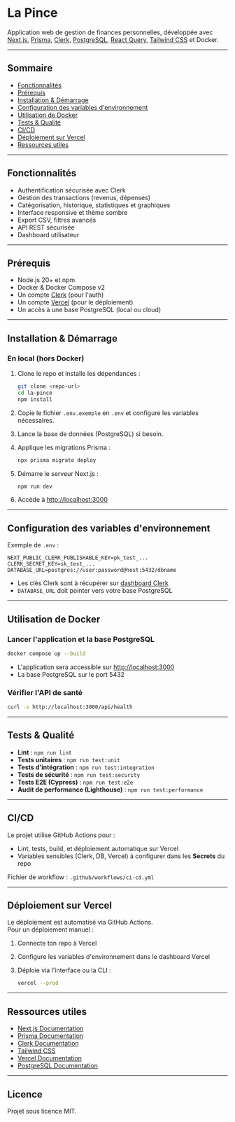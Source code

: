 # La Pince

Application web de gestion de finances personnelles, développée avec [Next.js](https://nextjs.org), [Prisma](https://www.prisma.io/), [Clerk](https://clerk.com/), [PostgreSQL](https://www.postgresql.org/), [React Query](https://tanstack.com/query/latest), [Tailwind CSS](https://tailwindcss.com/) et Docker.

---

## Sommaire

- [Fonctionnalités](#fonctionnalités)
- [Prérequis](#prérequis)
- [Installation & Démarrage](#installation--démarrage)
- [Configuration des variables d'environnement](#configuration-des-variables-denvironnement)
- [Utilisation de Docker](#utilisation-de-docker)
- [Tests & Qualité](#tests--qualité)
- [CI/CD](#cicd)
- [Déploiement sur Vercel](#déploiement-sur-vercel)
- [Ressources utiles](#ressources-utiles)

---

## Fonctionnalités

- Authentification sécurisée avec Clerk
- Gestion des transactions (revenus, dépenses)
- Catégorisation, historique, statistiques et graphiques
- Interface responsive et thème sombre
- Export CSV, filtres avancés
- API REST sécurisée
- Dashboard utilisateur

---

## Prérequis

- Node.js 20+ et npm
- Docker & Docker Compose v2
- Un compte [Clerk](https://clerk.com/) (pour l'auth)
- Un compte [Vercel](https://vercel.com/) (pour le déploiement)
- Un accès à une base PostgreSQL (local ou cloud)

---

## Installation & Démarrage

### En local (hors Docker)

1. Clone le repo et installe les dépendances :

   ```bash
   git clone <repo-url>
   cd la-pince
   npm install
   ```

2. Copie le fichier `.env.exemple` en `.env` et configure les variables nécessaires.

3. Lance la base de données (PostgreSQL) si besoin.

4. Applique les migrations Prisma :

   ```bash
   npx prisma migrate deploy
   ```

5. Démarre le serveur Next.js :

   ```bash
   npm run dev
   ```

6. Accède à [http://localhost:3000](http://localhost:3000)

---

## Configuration des variables d'environnement

Exemple de `.env` :

```env
NEXT_PUBLIC_CLERK_PUBLISHABLE_KEY=pk_test_...
CLERK_SECRET_KEY=sk_test_...
DATABASE_URL=postgres://user:password@host:5432/dbname
```

- Les clés Clerk sont à récupérer sur [dashboard Clerk](https://dashboard.clerk.com/)
- `DATABASE_URL` doit pointer vers votre base PostgreSQL

---

## Utilisation de Docker

### Lancer l'application et la base PostgreSQL

```bash
docker compose up --build
```

- L'application sera accessible sur [http://localhost:3000](http://localhost:3000)
- La base PostgreSQL sur le port 5432

### Vérifier l'API de santé

```bash
curl -s http://localhost:3000/api/health
```

---

## Tests & Qualité

- **Lint** : `npm run lint`
- **Tests unitaires** : `npm run test:unit`
- **Tests d'intégration** : `npm run test:integration`
- **Tests de sécurité** : `npm run test:security`
- **Tests E2E (Cypress)** : `npm run test:e2e`
- **Audit de performance (Lighthouse)** : `npm run test:performance`

---

## CI/CD

Le projet utilise GitHub Actions pour :

- Lint, tests, build, et déploiement automatique sur Vercel
- Variables sensibles (Clerk, DB, Vercel) à configurer dans les **Secrets** du repo

Fichier de workflow : `.github/workflows/ci-cd.yml`

---

## Déploiement sur Vercel

Le déploiement est automatisé via GitHub Actions.  
Pour un déploiement manuel :

1. Connecte ton repo à Vercel
2. Configure les variables d'environnement dans le dashboard Vercel
3. Déploie via l'interface ou la CLI :

   ```bash
   vercel --prod
   ```

---

## Ressources utiles

- [Next.js Documentation](https://nextjs.org/docs)
- [Prisma Documentation](https://www.prisma.io/docs)
- [Clerk Documentation](https://clerk.com/docs)
- [Tailwind CSS](https://tailwindcss.com/docs)
- [Vercel Documentation](https://vercel.com/docs)
- [PostgreSQL Documentation](https://www.postgresql.org/docs/)

---

## Licence

Projet sous licence MIT.
